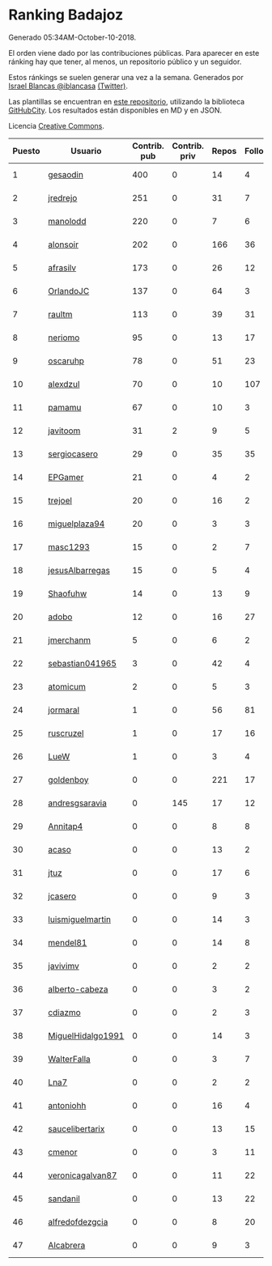 # Ranking Badajoz

Generado 05:34AM-October-10-2018.

El orden viene dado por las contribuciones públicas. Para aparecer en este ránking hay que tener, al menos, un repositorio público y un seguidor.

Estos ránkings se suelen generar una vez a la semana. Generados por [Israel Blancas @iblancasa](https://github.com/iblancasa/) [(Twitter)](https://twitter.com/iblancasa).

Las plantillas se encuentran en [este repositorio](https://github.com/iblancasa/GH-Spanish-Ranking), utilizando la biblioteca [GitHubCity](https://github.com/iblancasa/GitHubCity). Los resultados están disponibles en MD y en JSON.

Licencia [Creative Commons](https://creativecommons.org/licenses/by/4.0/).

| Puesto   |  Usuario  | Contrib. pub | Contrib. priv |Repos| Followers | Desde |  Avatar  |
|----------|-----------|--------------|---------------|-----|-----------|-------|----------|
|1|[gesaodin](https://github.com/gesaodin)|400|0|14|4|2015-03-13|![gesaodin]()|
|2|[jredrejo](https://github.com/jredrejo)|251|0|31|7|2011-08-27|![jredrejo]()|
|3|[manolodd](https://github.com/manolodd)|220|0|7|6|2013-08-08|![manolodd]()|
|4|[alonsoir](https://github.com/alonsoir)|202|0|166|36|2012-09-23|![alonsoir]()|
|5|[afrasilv](https://github.com/afrasilv)|173|0|26|12|2014-10-15|![afrasilv]()|
|6|[OrlandoJC](https://github.com/OrlandoJC)|137|0|64|3|2016-04-15|![OrlandoJC]()|
|7|[raultm](https://github.com/raultm)|113|0|39|31|2011-03-09|![raultm]()|
|8|[neriomo](https://github.com/neriomo)|95|0|13|17|2015-01-17|![neriomo]()|
|9|[oscaruhp](https://github.com/oscaruhp)|78|0|51|23|2011-06-18|![oscaruhp]()|
|10|[alexdzul](https://github.com/alexdzul)|70|0|10|107|2012-06-29|![alexdzul]()|
|11|[pamamu](https://github.com/pamamu)|67|0|10|3|2014-11-19|![pamamu]()|
|12|[javitoom](https://github.com/javitoom)|31|2|9|5|2015-09-16|![javitoom]()|
|13|[sergiocasero](https://github.com/sergiocasero)|29|0|35|35|2015-02-03|![sergiocasero]()|
|14|[EPGamer](https://github.com/EPGamer)|21|0|4|2|2017-10-04|![EPGamer]()|
|15|[trejoel](https://github.com/trejoel)|20|0|16|2|2014-12-05|![trejoel]()|
|16|[miguelplaza94](https://github.com/miguelplaza94)|20|0|3|3|2015-04-05|![miguelplaza94]()|
|17|[masc1293](https://github.com/masc1293)|15|0|2|7|2013-10-08|![masc1293]()|
|18|[jesusAlbarregas](https://github.com/jesusAlbarregas)|15|0|5|4|2015-11-05|![jesusAlbarregas]()|
|19|[Shaofuhw](https://github.com/Shaofuhw)|14|0|13|9|2015-12-11|![Shaofuhw]()|
|20|[adobo](https://github.com/adobo)|12|0|16|27|2011-05-09|![adobo]()|
|21|[jmerchanm](https://github.com/jmerchanm)|5|0|6|2|2016-01-10|![jmerchanm]()|
|22|[sebastian041965](https://github.com/sebastian041965)|3|0|42|4|2013-10-07|![sebastian041965]()|
|23|[atomicum](https://github.com/atomicum)|2|0|5|3|2014-01-13|![atomicum]()|
|24|[jormaral](https://github.com/jormaral)|1|0|56|81|2011-06-03|![jormaral]()|
|25|[ruscruzel](https://github.com/ruscruzel)|1|0|17|16|2013-07-09|![ruscruzel]()|
|26|[LueW](https://github.com/LueW)|1|0|3|4|2016-07-06|![LueW]()|
|27|[goldenboy](https://github.com/goldenboy)|0|0|221|17|2009-05-27|![goldenboy]()|
|28|[andresgsaravia](https://github.com/andresgsaravia)|0|145|17|12|2011-06-13|![andresgsaravia]()|
|29|[Annitap4](https://github.com/Annitap4)|0|0|8|8|2010-08-30|![Annitap4]()|
|30|[acaso](https://github.com/acaso)|0|0|13|2|2011-08-12|![acaso]()|
|31|[jtuz](https://github.com/jtuz)|0|0|17|6|2011-12-01|![jtuz]()|
|32|[jcasero](https://github.com/jcasero)|0|0|9|3|2012-05-06|![jcasero]()|
|33|[luismiguelmartin](https://github.com/luismiguelmartin)|0|0|14|3|2012-07-07|![luismiguelmartin]()|
|34|[mendel81](https://github.com/mendel81)|0|0|14|8|2012-07-18|![mendel81]()|
|35|[javivimv](https://github.com/javivimv)|0|0|2|2|2014-02-17|![javivimv]()|
|36|[alberto-cabeza](https://github.com/alberto-cabeza)|0|0|3|2|2013-12-19|![alberto-cabeza]()|
|37|[cdiazmo](https://github.com/cdiazmo)|0|0|2|3|2014-09-23|![cdiazmo]()|
|38|[MiguelHidalgo1991](https://github.com/MiguelHidalgo1991)|0|0|14|3|2015-02-03|![MiguelHidalgo1991]()|
|39|[WalterFalla](https://github.com/WalterFalla)|0|0|3|7|2015-02-10|![WalterFalla]()|
|40|[Lna7](https://github.com/Lna7)|0|0|2|2|2015-11-09|![Lna7]()|
|41|[antoniohh](https://github.com/antoniohh)|0|0|16|4|2016-02-03|![antoniohh]()|
|42|[saucelibertarix](https://github.com/saucelibertarix)|0|0|13|15|2016-10-07|![saucelibertarix]()|
|43|[cmenor](https://github.com/cmenor)|0|0|3|11|2016-10-07|![cmenor]()|
|44|[veronicagalvan87](https://github.com/veronicagalvan87)|0|0|11|22|2016-10-07|![veronicagalvan87]()|
|45|[sandanil](https://github.com/sandanil)|0|0|13|22|2016-10-07|![sandanil]()|
|46|[alfredofdezgcia](https://github.com/alfredofdezgcia)|0|0|8|20|2016-11-08|![alfredofdezgcia]()|
|47|[Alcabrera](https://github.com/Alcabrera)|0|0|9|3|2017-02-23|![Alcabrera]()|
